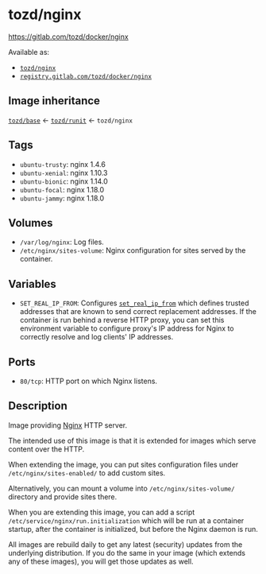 # tozd/nginx

<https://gitlab.com/tozd/docker/nginx>

Available as:

- [`tozd/nginx`](https://hub.docker.com/r/tozd/nginx)
- [`registry.gitlab.com/tozd/docker/nginx`](https://gitlab.com/tozd/docker/nginx/container_registry)

## Image inheritance

[`tozd/base`](https://gitlab.com/tozd/docker/base) ← [`tozd/runit`](https://gitlab.com/tozd/docker/runit) ← `tozd/nginx`

## Tags

- `ubuntu-trusty`: nginx 1.4.6
- `ubuntu-xenial`: nginx 1.10.3
- `ubuntu-bionic`: nginx 1.14.0
- `ubuntu-focal`: nginx 1.18.0
- `ubuntu-jammy`: nginx 1.18.0

## Volumes

- `/var/log/nginx`: Log files.
- `/etc/nginx/sites-volume`: Nginx configuration for sites served by the container.

## Variables

- `SET_REAL_IP_FROM`: Configures [`set_real_ip_from`](https://nginx.org/en/docs/http/ngx_http_realip_module.html#set_real_ip_from)
  which defines trusted addresses that are known to send correct replacement addresses. If the container is run behind a reverse
  HTTP proxy, you can set this environment variable to configure proxy's IP address for Nginx to correctly resolve and log
  clients' IP addresses.

## Ports

- `80/tcp`: HTTP port on which Nginx listens.

## Description

Image providing [Nginx](http://nginx.org) HTTP server.

The intended use of this image is that it is extended for images which serve content over the HTTP.

When extending the image, you can put sites configuration files under `/etc/nginx/sites-enabled/` to add custom sites.

Alternatively, you can mount a volume into `/etc/nginx/sites-volume/` directory and provide sites there.

When you are extending this image, you can add a script `/etc/service/nginx/run.initialization`
which will be run at a container startup, after the container is initialized, but before the
Nginx daemon is run.

All images are rebuild daily to get any latest (security) updates from
the underlying distribution.
If you do the same in your image (which extends any of these images), you will
get those updates as well.
